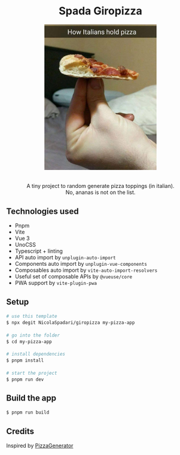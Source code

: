 <h1 align="center">
  Spada Giropizza
</h1>

<div align="center">
  <img width="300" src="./public/italian_pizza.jpg">
</div>

<br>

<p align="center">
  A tiny project to random generate pizza toppings (in italian).
  <br>
  No, ananas is not on the list.
</p>

## Technologies used
  - Pnpm
  - Vite
  - Vue 3
  - UnoCSS
  - Typescript + linting
  - API auto import by `unplugin-auto-import`
  - Components auto import by `unplugin-vue-components`
  - Composables auto import by `vite-auto-import-resolvers`
  - Useful set of composable APIs by `@vueuse/core`
  - PWA support by `vite-plugin-pwa`

## Setup
  ```sh
  # use this template
  $ npx degit NicolaSpadari/giropizza my-pizza-app

  # go into the folder
  $ cd my-pizza-app

  # install dependencies
  $ pnpm install

  # start the project
  $ pnpm run dev
  ```

## Build the app
  ```sh
  $ pnpm run build
  ```

## Credits
  Inspired by [PizzaGenerator](https://pizzagenerator.it)
